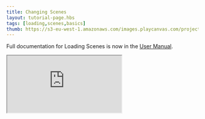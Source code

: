 ```yaml
---
title: Changing Scenes
layout: tutorial-page.hbs
tags: [loading,scenes,basics]
thumb: https://s3-eu-west-1.amazonaws.com/images.playcanvas.com/projects/12/437633/BCF404-image-75.jpg
---
```


Full documentation for Loading Scenes is now in the [User Manual][documentation-page].

<iframe loading="lazy" src="https://playcanv.as/e/p/IP7FtbDj/" title="Changing Scenes"></iframe>

[documentation-page]: /user-manual/packs/loading-scenes/
